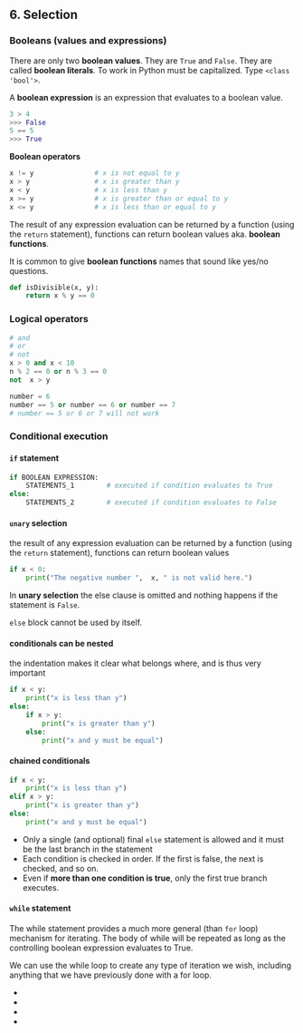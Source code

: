 ## 6. Selection

### Booleans \(values and expressions\)

There are only two **boolean values**. They are `True` and `False`. They are called **boolean literals**. To work in Python must be capitalized. Type `<class 'bool'>`.

A **boolean expression** is an expression that evaluates to a boolean value.

```python
3 > 4
>>> False
5 == 5
>>> True
```

**Boolean operators**

```python
x != y               # x is not equal to y
x > y                # x is greater than y
x < y                # x is less than y
x >= y               # x is greater than or equal to y
x <= y               # x is less than or equal to y
```

The result of any expression evaluation can be returned by a function \(using the `return` statement\), functions can return boolean values aka. **boolean functions**.

It is common to give **boolean functions** names that sound like yes/no questions.

```python
def isDivisible(x, y):
    return x % y == 0
```

### Logical operators

```python
# and
# or
# not
x > 0 and x < 10
n % 2 == 0 or n % 3 == 0 
not  x > y

number = 6
number == 5 or number == 6 or number == 7
# number == 5 or 6 or 7 will not work
```

### Conditional execution

#### `if` statement

```python
if BOOLEAN EXPRESSION:
    STATEMENTS_1        # executed if condition evaluates to True
else:
    STATEMENTS_2        # executed if condition evaluates to False
```

#### `unary` selection
the result of any expression evaluation can be returned by a function (using the `return` statement), functions can return boolean values

```python
if x < 0:
    print("The negative number ",  x, " is not valid here.")
```

In **unary selection** the else clause is omitted and nothing happens if the statement is `False`.

`else` block cannot be used by itself.

#### conditionals can be nested

the indentation makes it clear what belongs where, and is thus very important

```python
if x < y:
    print("x is less than y")
else:
    if x > y:
        print("x is greater than y")
    else:
        print("x and y must be equal")
```

#### chained conditionals

```python
if x < y:
    print("x is less than y")
elif x > y:
    print("x is greater than y")
else:
    print("x and y must be equal")
```

* Only a single \(and optional\) final `else` statement is allowed and it must be the last branch in the statement
* Each condition is checked in order. If the first is false, the next is checked, and so on.
* Even if **more than one condition is true**, only the first true branch executes.

#### `while` statement
The while statement provides a much more general (than `for` loop) mechanism for iterating.
The body of while will be repeated as long as the controlling boolean expression evaluates to True.

We can use the while loop to create any type of iteration we wish, including anything that we have previously done with a for loop.

















* 



























* 



























* 



























* 















































































